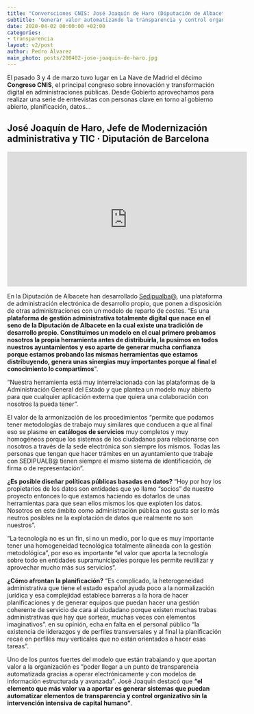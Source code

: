 ```yaml
---
title: "Conversciones CNIS: José Joaquín de Haro (Diputación de Albacete)"
subtitle: 'Generar valor automatizando la transparencia y control organizativo sin la intervención de capital humano'
date: 2020-04-02 00:00:00 +02:00
categories:
- transparencia
layout: v2/post
author: Pedro Álvarez
main_photo: posts/200402-jose-joaquin-de-haro.jpg
---
```


El pasado 3 y 4 de marzo tuvo lugar en La Nave de Madrid el décimo **Congreso CNIS**, el principal congreso sobre innovación y transformación digital en administraciones públicas. Desde Gobierto aprovechamos para realizar una serie de entrevistas con personas clave en torno al gobierno abierto, planificación, datos...

## José Joaquín de Haro, Jefe de Modernización administrativa y TIC · Diputación de Barcelona

<div class="video_wrapper bigger">
  <iframe width="560" height="315" src="https://www.youtube.com/embed/1H4fhza_TBA" frameborder="0" allow="accelerometer; autoplay; encrypted-media; gyroscope; picture-in-picture" allowfullscreen></iframe>
</div>

En la Diputación de Albacete han desarrollado [Sedipualba@](https://www.sedipualba.es/), una plataforma de administración electrónica de desarrollo propio, que ponen a disposición de otras administraciones con un modelo de reparto de costes. “Es una **plataforma de gestión administrativa totalmente digital que nace en el seno de la Diputación de Albacete en la cual existe una tradición de desarrollo propio. Constituimos un modelo en el cual primero probamos nosotros la propia herramienta antes de distribuirla, la pusimos en todos nuestros ayuntamientos y eso aparte de generar mucha confianza porque estamos probando las mismas herramientas que estamos distribuyendo, genera unas sinergias muy importantes porque al final el conocimiento lo compartimos**". 

“Nuestra herramienta está muy interrelacionada con las plataformas de la Administración General del Estado y que plantea un modelo muy abierto para que cualquier aplicación externa que quiera una colaboración con nosotros la pueda tener”. 

El valor de la armonización de los procedimientos “permite que podamos tener metodologías de trabajo muy similares que conducen a que al final eso se plasme en **catálogos de servicios** muy completos y muy homogéneos porque los sistemas de los ciudadanos para relacionarse con nosotros a través de la sede electrónica son siempre los mismos. Todas las personas que tengan que hacer trámites en un ayuntamiento que trabaje con SEDIPUALB@ tienen siempre el mismo sistema de identificación, de firma o de representación”.

**¿Es posible diseñar políticas públicas basadas en datos?** “Hoy por hoy los propietarios de los datos son entidades que yo llamo “socios” de nuestro proyecto entonces lo que estamos haciendo es dotarlos de unas herramientas para que sean ellos mismos los que exploten los datos. Nosotros en este ámbito como administración pública nos gusta ser lo más neutros posibles ne la explotación de datos que realmente no son nuestros”. 

“La tecnología no es un fin, si no un medio, por lo que es muy importante tener una homogeneidad tecnológica totalmente alineada con la gestión metodológica”, por eso es importante “el valor que aporta la tecnología sobre todo en entidades supramunicipales porque les permite reutilizar y aprovechar mucho más sus servicios”. 

**¿Cómo afrontan la planificación?** “Es complicado, la heterogeneidad administrativa que tiene el estado español ayuda poco a la normalización jurídica y esa complejidad establece barreras a la hora de hacer planificaciones y de generar equipos que puedan hacer una gestión coherente de servicio de cara al ciudadano porque existen muchas trabas administrativas que hay que sortear, muchas veces con elementos imaginativos”. en su opinión, echa en falta en el personal público “la existencia de liderazgos y de perfiles transversales y al final la planificación recae en perfiles muy verticales que no están orientados a hacer esas tareas”. 

Uno de los puntos fuertes del modelo que están trabajando y que aportan valor a la organización es ”poder llegar a un punto de transparencia automatizada gracias a operar electrónicamente y con modelos de información estructurada y avanzada”. José Joaquín destacó que **“el elemento que más valor va a aportar es generar sistemas que puedan automatizar elementos de transparencia y control organizativo sin la intervención intensiva de capital humano”**.  


